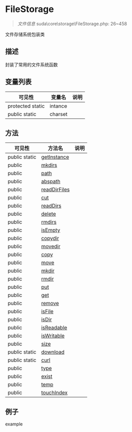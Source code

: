 #  FileStorage 

> *文件信息* suda\core\storage\FileStorage.php: 26~458


文件存储系统包装类


## 描述



封装了常用的文件系统函数


## 变量列表
| 可见性 |  变量名   | 说明 |
|--------|----|------|
| protected  static  | intance | | 
| public  static  | charset | | 

## 方法

| 可见性 | 方法名 | 说明 |
|--------|-------|------|
|  public  static|[getInstance](FileStorage/getInstance.md) |  |
|  public  |[mkdirs](FileStorage/mkdirs.md) |  |
|  public  |[path](FileStorage/path.md) |  |
|  public  |[abspath](FileStorage/abspath.md) |  |
|  public  |[readDirFiles](FileStorage/readDirFiles.md) |  |
|  public  |[cut](FileStorage/cut.md) |  |
|  public  |[readDirs](FileStorage/readDirs.md) |  |
|  public  |[delete](FileStorage/delete.md) |  |
|  public  |[rmdirs](FileStorage/rmdirs.md) |  |
|  public  |[isEmpty](FileStorage/isEmpty.md) |  |
|  public  |[copydir](FileStorage/copydir.md) |  |
|  public  |[movedir](FileStorage/movedir.md) |  |
|  public  |[copy](FileStorage/copy.md) |  |
|  public  |[move](FileStorage/move.md) |  |
|  public  |[mkdir](FileStorage/mkdir.md) |  |
|  public  |[rmdir](FileStorage/rmdir.md) |  |
|  public  |[put](FileStorage/put.md) |  |
|  public  |[get](FileStorage/get.md) |  |
|  public  |[remove](FileStorage/remove.md) |  |
|  public  |[isFile](FileStorage/isFile.md) |  |
|  public  |[isDir](FileStorage/isDir.md) |  |
|  public  |[isReadable](FileStorage/isReadable.md) |  |
|  public  |[isWritable](FileStorage/isWritable.md) |  |
|  public  |[size](FileStorage/size.md) |  |
|  public  static|[download](FileStorage/download.md) |  |
|  public  static|[curl](FileStorage/curl.md) |  |
|  public  |[type](FileStorage/type.md) |  |
|  public  |[exist](FileStorage/exist.md) |  |
|  public  |[temp](FileStorage/temp.md) |  |
|  public  |[touchIndex](FileStorage/touchIndex.md) |  |
 

## 例子

example